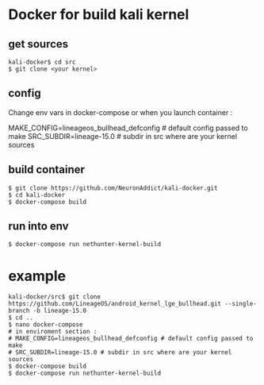 # Docker for build kali kernel

## get sources

```
kali-docker$ cd src
$ git clone <your kernel>
```

## config

Change env vars in docker-compose or when you launch container :

MAKE_CONFIG=lineageos_bullhead_defconfig # default config passed to make
SRC_SUBDIR=lineage-15.0 # subdir in src where are your kernel sources

## build container

```
$ git clone https://github.com/NeuronAddict/kali-docker.git
$ cd kali-docker
$ docker-compose build
```

## run into env

```
$ docker-compose run nethunter-kernel-build
```

# example

```
kali-docker/src$ git clone https://github.com/LineageOS/android_kernel_lge_bullhead.git --single-branch -b lineage-15.0
$ cd ..
$ nano docker-compose
# in enviroment section : 
# MAKE_CONFIG=lineageos_bullhead_defconfig # default config passed to make
# SRC_SUBDIR=lineage-15.0 # subdir in src where are your kernel sources
$ docker-compose build
$ docker-compose run nethunter-kernel-build
```